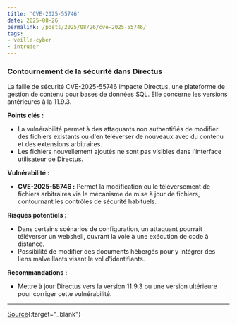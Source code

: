 ```yaml
---
title: 'CVE-2025-55746'
date: 2025-08-26
permalink: /posts/2025/08/26/cve-2025-55746/
tags:
- veille-cyber
- intruder
---
```

### Contournement de la sécurité dans Directus

La faille de sécurité CVE-2025-55746 impacte Directus, une plateforme de gestion de contenu pour bases de données SQL. Elle concerne les versions antérieures à la 11.9.3.

**Points clés :**

*   La vulnérabilité permet à des attaquants non authentifiés de modifier des fichiers existants ou d'en téléverser de nouveaux avec du contenu et des extensions arbitraires.
*   Les fichiers nouvellement ajoutés ne sont pas visibles dans l'interface utilisateur de Directus.

**Vulnérabilité :**

*   **CVE-2025-55746 :** Permet la modification ou le téléversement de fichiers arbitraires via le mécanisme de mise à jour de fichiers, contournant les contrôles de sécurité habituels.

**Risques potentiels :**

*   Dans certains scénarios de configuration, un attaquant pourrait téléverser un webshell, ouvrant la voie à une exécution de code à distance.
*   Possibilité de modifier des documents hébergés pour y intégrer des liens malveillants visant le vol d'identifiants.

**Recommandations :**

*   Mettre à jour Directus vers la version 11.9.3 ou une version ultérieure pour corriger cette vulnérabilité.

---
[Source](https://cvemon.intruder.io/cves/CVE-2025-55746){:target="_blank"}
